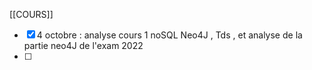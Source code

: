 [[COURS]]
- [x] 4 octobre : analyse cours 1 noSQL Neo4J , Tds , et analyse de la partie neo4J de l'exam 2022 
- [ ] 